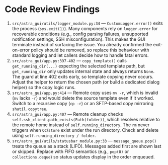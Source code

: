 # Code Review Findings

1. `src/astra_gui/utils/logger_module.py:34` — `CustomLogger.error()` exits the process (`sys.exit(1)`). Many components rely on `logger.error` for recoverable conditions (e.g., config parsing failures, unsupported notification settings, SSH misconfiguration). This makes the GUI terminate instead of surfacing the issue. You already confirmed the exit-on-error policy should be removed, so replace this behaviour with standard logging and let callers decide how to handle fatal errors.
2. `src/astra_gui/app.py:397-402` — `copy_template()` calls `get_running_dir(...)` expecting the selected template path, but `get_running_dir` only updates internal state and always returns `None`. The guard at line 402 exits early, so template copying never occurs. Adjust the helper to return the chosen path (or build a dedicated dialog helper) so the copy logic runs.
3. `src/astra_gui/app.py:414` — Remote copy uses `mv -r`, which is invalid (`mv` lacks `-r`) and would delete the source template even if it worked. Switch to a recursive copy (`cp -r`) or an SFTP-based copy mirroring `shutil.copytree`.
4. `src/astra_gui/app.py:407` — Remote cleanup checks `self.ssh_client.path_exists(Path(folder))`, which resolves relative to the remote home instead of `self.running_directory`. The `rm` never triggers when `QC`/`store` exist under the run directory. Check and delete using `self.running_directory / folder`.
5. `src/astra_gui/utils/statusbar_module.py:33` — `message_queue.pop()` treats the queue as a stack (LIFO). Messages added first are shown last or skipped. Replace with FIFO semantics (e.g., `pop(0)` or `collections.deque`) so status updates display in the order enqueued.

